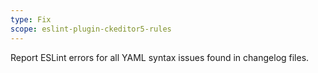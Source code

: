 ```yaml
---
type: Fix
scope: eslint-plugin-ckeditor5-rules
---
```


Report ESLint errors for all YAML syntax issues found in changelog files.
